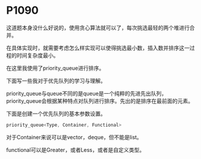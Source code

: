 # P1090

这道题本身没什么好说的，使用贪心算法就可以了，每次挑选最轻的两个堆进行合并。

在具体实现时，就需要考虑怎么样实现可以使得挑选最小数，插入数并排序这一过程的时间复杂度最小。

在这里我使用了priority_queue进行排序。

下面写一些我对于优先队列的学习与理解。

priority_queue与queue不同的是queue是一个纯粹的先进先出队列，priority_queue会根据某种特点对队列进行排序。先出的是排序在最前面的元素。

下面是创建一个优先队列的基本参数设置。

```c++
priority_queue<Type, Container, Functional>
```

对于Container来说可以是vector，deque，但不能是list。

functional可以是Greater<Type>，或者Less<Type>，或者是自定义类型。